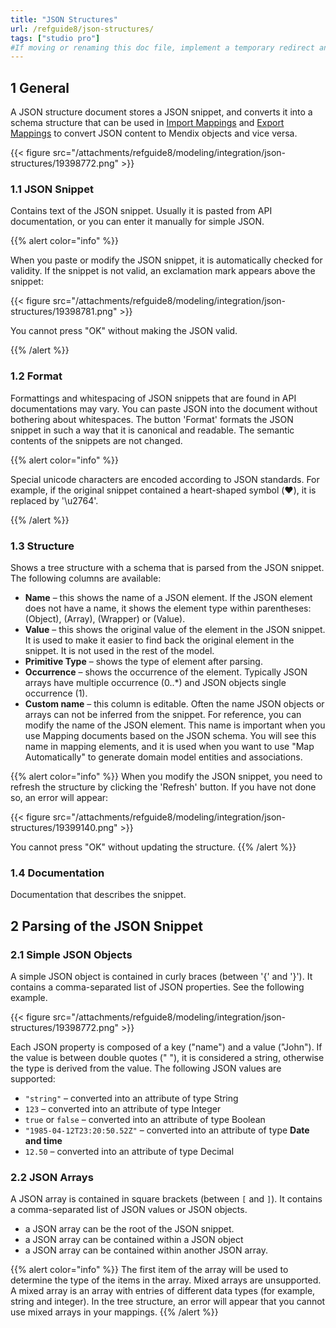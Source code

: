 ```yaml
---
title: "JSON Structures"
url: /refguide8/json-structures/
tags: ["studio pro"]
#If moving or renaming this doc file, implement a temporary redirect and let the respective team know they should update the URL in the product. See Mapping to Products for more details.
---
```


## 1 General

A JSON structure document stores a JSON snippet, and converts it into a schema structure that can be used in [Import Mappings](/refguide8/import-mappings/) and [Export Mappings](/refguide8/export-mappings/) to convert JSON content to Mendix objects and vice versa. 

{{< figure src="/attachments/refguide8/modeling/integration/json-structures/19398772.png" >}}

### 1.1 JSON Snippet

Contains text of the JSON snippet. Usually it is pasted from API documentation, or you can enter it manually for simple JSON.

{{% alert color="info" %}}

When you paste or modify the JSON snippet, it is automatically checked for validity. If the snippet is not valid, an exclamation mark appears above the snippet:

{{< figure src="/attachments/refguide8/modeling/integration/json-structures/19398781.png" >}}

You cannot press "OK" without making the JSON valid.

{{% /alert %}}

### 1.2 Format

Formattings and whitespacing of JSON snippets that are found in API documentations may vary. You can paste JSON into the document without bothering about whitespaces. The button 'Format' formats the JSON snippet in such a way that it is canonical and readable. The semantic contents of the snippets are not changed.

{{% alert color="info" %}}

Special unicode characters are encoded according to JSON standards. For example, if the original snippet contained a heart-shaped symbol (❤️), it is replaced by '\u2764'.

{{% /alert %}}

### 1.3 Structure

Shows a tree structure with a schema that is parsed from the JSON snippet. The following columns are available:

* **Name** – this shows the name of a JSON element. If the JSON element does not have a name, it shows the element type within parentheses: (Object), (Array), (Wrapper) or (Value).
* **Value** – this shows the original value of the element in the JSON snippet. It is used to make it easier to find back the original element in the snippet. It is not used in the rest of the model.
* **Primitive Type** – shows the type of element after parsing.
* **Occurrence** – shows the occurrence of the element. Typically JSON arrays have multiple occurrence (0..*) and JSON objects single occurrence (1).
* **Custom name** – this column is editable. Often the name JSON objects or arrays can not be inferred from the snippet. For reference, you can modify the name of the JSON element. This name is important when you use Mapping documents based on the JSON schema. You will see this name in mapping elements, and it is used when you want to use "Map Automatically" to generate domain model entities and associations.

{{% alert color="info" %}}
When you modify the JSON snippet, you need to refresh the structure by clicking the 'Refresh' button. If you have not done so, an error will appear:

{{< figure src="/attachments/refguide8/modeling/integration/json-structures/19399140.png" >}}

You cannot press "OK" without updating the structure.
{{% /alert %}}

### 1.4 Documentation

Documentation that describes the snippet.

## 2 Parsing of the JSON Snippet

### 2.1 Simple JSON Objects

A simple JSON object is contained in curly braces (between '{' and '}'). It contains a comma-separated list of JSON properties. See the following example.

{{< figure src="/attachments/refguide8/modeling/integration/json-structures/19398772.png" >}}

Each JSON property is composed of a key ("name") and a value ("John"). If the value is between double quotes ("  "), it is considered a string, otherwise the type is derived from the value. The following JSON values are supported:

* `"string"` – converted into an attribute of type String
* `123` –  converted into an attribute of type Integer
* `true` or `false` – converted into an attribute of type Boolean
* `"1985-04-12T23:20:50.52Z"` – converted into an attribute of type **Date and time**
* `12.50` – converted into an attribute of type Decimal

### 2.2 JSON Arrays

A JSON array is contained in square brackets (between `[` and `]`). It contains a comma-separated list of JSON values or JSON objects.

* a JSON array can be the root of the JSON snippet.
* a JSON array can be contained within a JSON object
* a JSON array can be contained within another JSON array.

{{% alert color="info" %}}
The first item of the array will be used to determine the type of the items in the array. Mixed arrays are unsupported. A mixed array is an array with entries of different data types (for example, string and integer). In the tree structure, an error will appear that you cannot use mixed arrays in your mappings.
{{% /alert %}}
